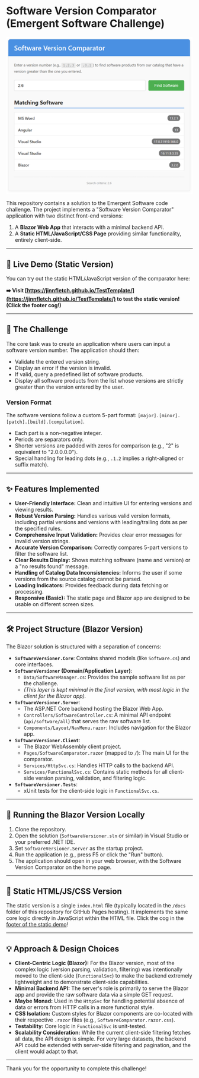 # Software Version Comparator (Emergent Software Challenge)

![Software Version Comparator Screenshot](app-screenshot.png)

This repository contains a solution to the Emergent Software code challenge. The project implements a "Software Version Comparator" application with two distinct front-end versions:

1.  A **Blazor Web App** that interacts with a minimal backend API.
2.  A **Static HTML/JavaScript/CSS Page** providing similar functionality, entirely client-side.

---

## 🚀 Live Demo (Static Version)

You can try out the static HTML/JavaScript version of the comparator here:

**➡️ Visit [https://jinnfletch.github.io/TestTemplate/](https://jinnfletch.github.io/TestTemplate/) to test the static version! (Click the footer cog!)**

---

## 🎯 The Challenge

The core task was to create an application where users can input a software version number. The application should then:
*   Validate the entered version string.
*   Display an error if the version is invalid.
*   If valid, query a predefined list of software products.
*   Display all software products from the list whose versions are strictly greater than the version entered by the user.

### Version Format
The software versions follow a custom 5-part format: `[major].[minor].[patch].[build].[compilation]`.
*   Each part is a non-negative integer.
*   Periods are separators only.
*   Shorter versions are padded with zeros for comparison (e.g., "2" is equivalent to "2.0.0.0.0").
*   Special handling for leading dots (e.g., `.1.2` implies a right-aligned or suffix match).

---

## ✨ Features Implemented

*   **User-Friendly Interface:** Clean and intuitive UI for entering versions and viewing results.
*   **Robust Version Parsing:** Handles various valid version formats, including partial versions and versions with leading/trailing dots as per the specified rules.
*   **Comprehensive Input Validation:** Provides clear error messages for invalid version strings.
*   **Accurate Version Comparison:** Correctly compares 5-part versions to filter the software list.
*   **Clear Results Display:** Shows matching software (name and version) or a "no results found" message.
*   **Handling of Catalog Data Inconsistencies:** Informs the user if some versions from the source catalog cannot be parsed.
*   **Loading Indicators:** Provides feedback during data fetching or processing.
*   **Responsive (Basic):** The static page and Blazor app are designed to be usable on different screen sizes.

---

## 🛠️ Project Structure (Blazor Version)

The Blazor solution is structured with a separation of concerns:

*   **`SoftwareVersioner.Core`**: Contains shared models (like `Software.cs`) and core interfaces.
*   **`SoftwareVersioner` (Domain/Application Layer)**:
    *   `Data/SoftwareManager.cs`: Provides the sample software list as per the challenge.
    *   *(This layer is kept minimal in the final version, with most logic in the client for the Blazor app).*
*   **`SoftwareVersioner.Server`**:
    *   The ASP.NET Core backend hosting the Blazor Web App.
    *   `Controllers/SoftwareController.cs`: A minimal API endpoint (`api/software/all`) that serves the raw software list.
    *   `Components/Layout/NavMenu.razor`: Includes navigation for the Blazor app.
*   **`SoftwareVersioner.Client`**:
    *   The Blazor WebAssembly client project.
    *   `Pages/SoftwareComparator.razor` (mapped to `/`): The main UI for the comparator.
    *   `Services/HttpSvc.cs`: Handles HTTP calls to the backend API.
    *   `Services/FunctionalSvc.cs`: Contains static methods for all client-side version parsing, validation, and filtering logic.
*   **`SoftwareVersioner.Tests`**:
    *   xUnit tests for the client-side logic in `FunctionalSvc.cs`.

---

## 🧪 Running the Blazor Version Locally

1.  Clone the repository.
2.  Open the solution (`SoftwareVersioner.sln` or similar) in Visual Studio or your preferred .NET IDE.
3.  Set `SoftwareVersioner.Server` as the startup project.
4.  Run the application (e.g., press F5 or click the "Run" button).
5.  The application should open in your web browser, with the Software Version Comparator on the home page.

---

## 🔧 Static HTML/JS/CSS Version

The static version is a single `index.html` file (typically located in the `/docs` folder of this repository for GitHub Pages hosting). It implements the same core logic directly in JavaScript within the HTML file.  Click the cog in the [footer of the static demo](https://jinnfletch.github.io/TestTemplate/)!

---

## 💡 Approach & Design Choices

*   **Client-Centric Logic (Blazor):** For the Blazor version, most of the complex logic (version parsing, validation, filtering) was intentionally moved to the client-side (`FunctionalSvc`) to make the backend extremely lightweight and to demonstrate client-side capabilities.
*   **Minimal Backend API:** The server's role is primarily to serve the Blazor app and provide the raw software data via a simple GET request.
*   **Maybe Monad:** Used in the `HttpSvc` for handling potential absence of data or errors from HTTP calls in a more functional style.
*   **CSS Isolation:** Custom styles for Blazor components are co-located with their respective `.razor` files (e.g., `SoftwareComparator.razor.css`).
*   **Testability:** Core logic in `FunctionalSvc` is unit-tested.
*   **Scalability Consideration:** While the current client-side filtering fetches all data, the API design is simple. For very large datasets, the backend API could be extended with server-side filtering and pagination, and the client would adapt to that.

---

Thank you for the opportunity to complete this challenge!
